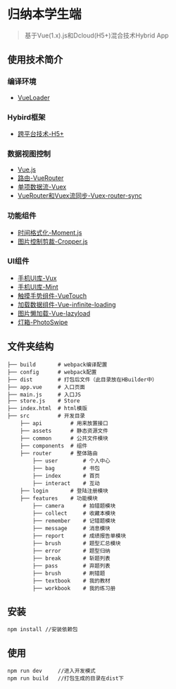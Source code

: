 ﻿# 归纳本学生端

> 基于Vue(1.x).js和Dcloud(H5+)混合技术Hybrid App

## 使用技术简介

### 编译环境
- [VueLoader][4]

### Hybird框架
- [跨平台技术-H5+][1]

### 数据视图控制
- [Vue.js][2]
- [路由-VueRouter][3]  
- [单项数据流-Vuex][6]
- [VueRouter和Vuex流同步-Vuex-router-sync][7]

### 功能组件
- [时间格式化-Moment.js][8]
- [图片控制剪裁-Cropper.js][11]

### UI组件
- [手机UI库-Vux][5]
- [手机UI库-Mint][14]
- [触摸手势组件-VueTouch][9]
- [加载数据组件-Vue-infinite-loading][10]
- [图片懒加载-Vue-lazyload][12]
- [灯箱-PhotoSwipe][13]
 
## 文件夹结构
   
    ├── build       # webpack编译配置
    ├── config      # webpack配置
    ├── dist        # 打包后文件（此目录放在HBuilder中）
    ├── app.vue     # 入口页面
    ├── main.js     # 入口JS
    ├── store.js    # Store
    ├── index.html  # html模版
    ├── src         # 开发目录
        ├── api         # 用来放置接口
        ├── assets      # 静态资源文件
        ├── common      # 公共文件模块
        ├── components  # 组件
        ├── router      # 整体路由
            ├── user        # 个人中心
            ├── bag         # 书包
            ├── index       # 首页
            ├── interact    # 互动
        ├── login       # 登陆注册模块
        ├── features    # 功能模块
            ├── camera      # 拍错题模块
            ├── collect     # 收藏本模块
            ├── remember    # 记错题模块
            ├── message     # 消息模块
            ├── report      # 成绩报告单模块
            ├── brush       # 题型汇总模块
            ├── error       # 题型归纳
            ├── break       # 斩题列表
            ├── pass        # 弃题列表
            ├── brush       # 刷错题
            ├── textbook    # 我的教材
            ├── workbook    # 我的练习册


## 安装

    npm install //安装依赖包

## 使用

    npm run dev     //进入开发模式
    npm run build   //打包生成的目录在dist下


  [1]: http://www.dcloud.io/runtime.html
  [2]: http://cn.vuejs.org/guide/
  [3]: http://router.vuejs.org/zh-cn/index.html
  [4]: http://vue-loader.vuejs.org/en/index.html
  [5]: https://vuxjs.gitbooks.io/vux/content/about/component-standard.html
  [6]: http://vuex.vuejs.org/zh-cn/index.html
  [7]: https://github.com/vuejs/vuex-router-sync
  [8]: http://momentjs.cn/
  [9]: https://github.com/vuejs/vue-touch
  [10]: https://peachscript.github.io/vue-infinite-loading/#!/slots
  [11]: https://fengyuanchen.github.io/cropperjs/
  [12]: https://github.com/hilongjw/vue-lazyload
  [13]: https://github.com/dimsemenov/PhotoSwipe
  [14]: https://github.com/ElemeFE/mint-ui/tree/1.x
  